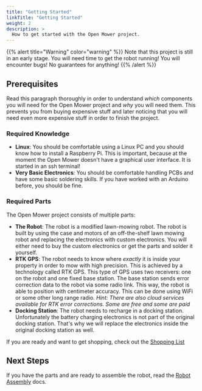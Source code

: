 ```yaml
---
title: "Getting Started"
linkTitle: "Getting Started"
weight: 2
description: >
  How to get started with the Open Mower project.
---
```


{{% alert title="Warning" color="warning" %}}
Note that this project is still in an early stage. You will need time to get the robot running! You will encounter bugs! No guarantees for anything!
{{% /alert %}}


## Prerequisites

Read this paragraph thoroughly in order to understand _which_ components you will need for the Open Mower project and _why_ you will need them. This prevents you from buying expensive stuff and later noticing that you will need even more expensive stuff in order to finish the project.


### Required Knowledge
- **Linux**: You should be comfortable using a Linux PC and you should know how to install a Raspberry Pi. This is important, because at the moment the Open Mower doesn't have a graphical user interface. It is started in an ssh terminal!
- **Very Basic Electronics**: You should be comfortable handling PCBs and have some basic soldering skills. If you have worked with an Arduino before, you should be fine.

### Required Parts
The Open Mower project consists of multiple parts:
- **The Robot**: The robot is a modified lawn-mowing robot. The robot is built by using the case and motors of an off-the-shelf lawn mowing robot and replacing the electronics with custom electronics. You will either need to buy the custom electronics or get the parts and solder it yourself.
- **RTK GPS**: The robot needs to know where _exactly_ it is inside your property in order to mow with high precision. This is achieved by a technology called RTK GPS. This type of GPS uses two receivers: one on the robot and one fixed base station. The base station sends error correction data to the robot via some radio link. This way, the robot is able to position with centimeter accuracy. This can be done using WiFi or some other long range radio. _Hint: There are also cloud services available for RTK error corrections. Some are free and some are paid_
- **Docking Station**: The robot needs to recharge in a docking station. Unfortunately the battery charging electronics is not part of the original docking station. That's why we will replace the electronics inside the original docking station as well.

If you are ready and want to get shopping, check out the [Shopping List](/docs/getting-started/shopping-list)


## Next Steps

If you have the parts and are ready to assemble the robot, read the [Robot Assembly](/docs/robot-assembly) docs.